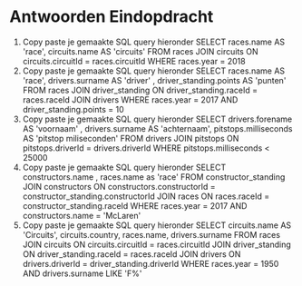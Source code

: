 # Antwoorden Eindopdracht

1. Copy paste je gemaakte SQL query hieronder
   SELECT races.name AS 'race', circuits.name AS 'circuits' FROM races JOIN circuits ON circuits.circuitId = races.circuitId WHERE races.year = 2018
2. Copy paste je gemaakte SQL query hieronder
  SELECT races.name AS 'race', drivers.surname AS 'driver' , driver_standing.points AS 'punten' FROM races JOIN driver_standing ON driver_standing.raceId = races.raceId JOIN drivers WHERE races.year = 2017 AND driver_standing.points = 10
3. Copy paste je gemaakte SQL query hieronder
   SELECT drivers.forename AS 'voornaam' , drivers.surname AS 'achternaam', pitstops.milliseconds AS 'pitstop miliseconden'  FROM drivers JOIN pitstops ON pitstops.driverId = drivers.driverId WHERE pitstops.milliseconds < 25000
4. Copy paste je gemaakte SQL query hieronder
   SELECT constructors.name , races.name as 'race' FROM constructor_standing JOIN constructors ON constructors.constructorId = constructor_standing.constructorId JOIN races ON races.raceId = constructor_standing.raceId WHERE races.year = 2017 AND constructors.name = 'McLaren'
5. Copy paste je gemaakte SQL query hieronder
SELECT circuits.name AS 'Circuits', circuits.country, races.name, drivers.surname FROM races JOIN circuits ON circuits.circuitId = races.circuitId JOIN driver_standing ON driver_standing.raceId = races.raceId JOIN drivers ON drivers.driverId = driver_standing.driverId WHERE races.year = 1950 AND drivers.surname LIKE 'F%'


